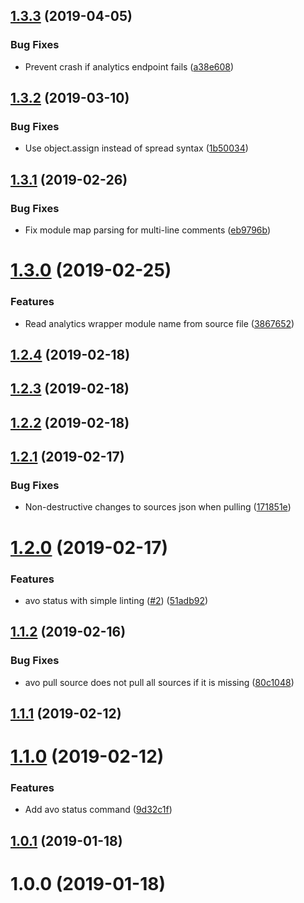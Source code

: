 ## [1.3.3](https://github.com/avohq/avo/compare/1.3.2...1.3.3) (2019-04-05)


### Bug Fixes

* Prevent crash if analytics endpoint fails ([a38e608](https://github.com/avohq/avo/commit/a38e608))



## [1.3.2](https://github.com/avohq/avo/compare/1.3.1...1.3.2) (2019-03-10)


### Bug Fixes

* Use object.assign instead of spread syntax ([1b50034](https://github.com/avohq/avo/commit/1b50034))



## [1.3.1](https://github.com/avohq/avo/compare/1.3.0...1.3.1) (2019-02-26)


### Bug Fixes

* Fix module map parsing for multi-line comments ([eb9796b](https://github.com/avohq/avo/commit/eb9796b))



# [1.3.0](https://github.com/avohq/avo/compare/1.2.4...1.3.0) (2019-02-25)


### Features

* Read analytics wrapper module name from source file ([3867652](https://github.com/avohq/avo/commit/3867652))



## [1.2.4](https://github.com/avohq/avo/compare/1.2.3...1.2.4) (2019-02-18)



## [1.2.3](https://github.com/avohq/avo/compare/1.2.2...1.2.3) (2019-02-18)



## [1.2.2](https://github.com/avohq/avo/compare/1.2.1...1.2.2) (2019-02-18)



## [1.2.1](https://github.com/avohq/avo/compare/1.2.0...1.2.1) (2019-02-17)


### Bug Fixes

* Non-destructive changes to sources json when pulling ([171851e](https://github.com/avohq/avo/commit/171851e))



# [1.2.0](https://github.com/avohq/avo/compare/1.1.2...1.2.0) (2019-02-17)


### Features

* avo status with simple linting ([#2](https://github.com/avohq/avo/issues/2)) ([51adb92](https://github.com/avohq/avo/commit/51adb92))



## [1.1.2](https://github.com/avohq/avo/compare/1.1.1...1.1.2) (2019-02-16)


### Bug Fixes

* avo pull source does not pull all sources if it is missing ([80c1048](https://github.com/avohq/avo/commit/80c1048))



## [1.1.1](https://github.com/avohq/avo/compare/1.1.0...1.1.1) (2019-02-12)



# [1.1.0](https://github.com/avohq/avo/compare/1.0.1...1.1.0) (2019-02-12)


### Features

* Add avo status command ([9d32c1f](https://github.com/avohq/avo/commit/9d32c1f))



## [1.0.1](https://github.com/avohq/avo/compare/1.0.0...1.0.1) (2019-01-18)



# 1.0.0 (2019-01-18)
